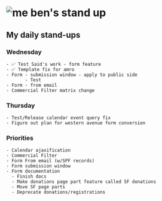 # ![me](https://avatars2.githubusercontent.com/u/5232044?s=50&v=4) ben's stand up

## My daily stand-ups

###  Wednesday

    - ✅ Test Said's work - form feature
    - ✅ Template fix for amro
    - Form - submission window - apply to public side
           - Test
    - Form - from email
    - Commercial Filter matrix change
 
### Thursday
    
    - Test/Release calendar event query fix
    - Figure out plan for western avenue form conversion

### Priorities 

    - Calendar ajaxification
    - Commercial Filter
    - Form From email (w/SPF records)
    - Form submission window
    - Form documentation
      - Finish docs
      - Make donations page part feature called SF donations
      - Move SF page parts
      - Deprecate donations/registrations
      
